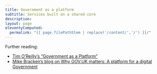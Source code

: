 ```yaml
---
title: Government as a platform
subtitle: Services built on a shared core
description:
layout: page
eleventyComputed:
  permalink: "{{ page.filePathStem | replace('/content/','/') }}/"
---
```


Further reading:

- [Tim O’Reilly’s “Government as a Platform”](http://chimera.labs.oreilly.com/books/1234000000774/ch02.html)
- [Mike Bracken’s blog on Why GOV.UK matters: A platform for a digital Government](https://gds.blog.gov.uk/2012/10/17/why-gov-uk-matters/)
